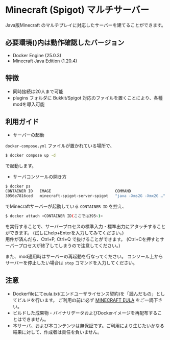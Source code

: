 # Minecraft (Spigot) マルチサーバー

Java版Minecraft のマルチプレイに対応したサーバーを建てることができます。

## 必要環境()内は動作確認したバージョン

* Docker Engine (25.0.3)
* Minecraft Java Edition (1.20.4)

## 特徴

* 同時接続は20人まで可能
* plugins フォルダに Bukkit/Spigot 対応のファイルを置くことにより、各種modを導入可能

## 利用ガイド

* サーバーの起動

`docker-compose.yml` ファイルが置かれている場所で、

```sh
$ docker compose up -d
```

で起動します。

* サーバコンソールの開き方

```sh
$ docker ps
CONTAINER ID   IMAGE                            COMMAND                   CREATED      STATUS      PORTS                                           NAMES
3956e7816ced   minecraft-spigot-server-spigot   "java -Xms2G -Xmx2G …"   4 days ago   Up 4 days   0.0.0.0:25565->25565/tcp, :::25565->25565/tcp   minecraft-spigot-server-spigot-1
```

でMinecraftサーバーが起動している `CONTAINER ID` を控え、

```sh
$ docker attach <CONTAINER ID(ここでは395~)>
```

を実行することで、サーバープロセスの標準入力・標準出力にアタッチすることができます。
(試しにhelp+Enterを入力してみてください。)  
用件が済んだら、Ctrl+P, Ctrl+Q で抜けることができます。
(Ctrl+Cを押すとサーバープロセスが終了してしまうので注意してください。)

また、mod適用時はサーバーの再起動を行なってください。
コンソール上からサーバーを停止したい場合は `stop` コマンドを入力してください。

## 注意

* Dockerfileにてeula.txt(エンドユーザライセンス契約)を「読んだもの」としてビルドを行います。
ご利用の前に必ず [MINECRAFT EULA](https://www.minecraft.net/ja-jp/eula) をご一読下さい。
* ビルドした成果物・バイナリデータおよびDockerイメージを再配布することはできません。
* 本サーバ、および本コンテンツは無保証です。ご利用により生じたいかなる結果に対して、作成者は責任を負いません。

